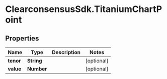 # ClearconsensusSdk.TitaniumChartPoint

## Properties

Name | Type | Description | Notes
------------ | ------------- | ------------- | -------------
**tenor** | **String** |  | [optional] 
**value** | **Number** |  | [optional] 


